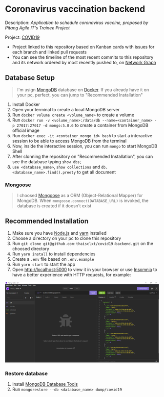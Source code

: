 # Coronavirus vaccination backend

Description: _Application to schedule coronavirus vaccine, proposed by Pitang Agile IT's Trainee Project_

Project: [COVID19](https://github.com/users/thaisclxt/projects/2)

- Project linked to this repository based on Kanban cards with issues for each branch and linked pull requests
- You can see the timeline of the most recent commits to this repository and its network ordered by most recently pushed to, on [Network Graph](https://github.com/thaisclxt/covid19-backend/network)

## Database Setup

> I'm usign [MongoDB](https://www.mongodb.com/) database on [Docker](https://www.docker.com/). If you already have it on your pc, perfect, you can jump to "Recommended Installation"

1. Install Docker
2. Open your terminal to create a local MongoDB server
3. Run `docker volume create <volume_name>` to create a volume
4. Run `docker run -v <volume_name>:/data/db --name=<container_name> -p 27017:27017 -d mongo:5.0.6` to create a container from MongoDB official image
5. Run `docker exec -it <container_mongo_id> bash` to start a interactive session to be able to access MongoDB from the terminal
6. Now, inside the interactive session, you can run `mongo` to start MongoDB Shell
7. After clonning the repository on "Recommended Installation", you can see the database typing `show dbs;`
8. `use <database_name>`, `show collections` and `db.<database_name>.find().preety` to get all document

### Mongoose

> I choosed [Mongoose](https://mongoosejs.com/) as a ORM (Object-Relational Mapper) for MongoDB. When `mongoose.connect(DATABASE_URL)` is invoked, the database is created if it doesn't exist

## Recommended Installation

1. Make sure you have [Node.js](https://nodejs.org/en/) and [yarn](https://yarnpkg.com/) installed
2. Choose a directory on your pc to clone this repository
3. Run `git clone git@github.com:thaisclxt/covid19-backend.git` on the choosed directory
4. Run `yarn install` to install dependencies
5. Create a `.env` file based on `.env.example`
6. Run `yarn start` to start the app
7. Open [http://localhost:5000](http://localhost:5000) to view it in your browser or use [Insomnia](https://insomnia.rest/) to have a better experience with HTTP requests, for example:

![GET all - example](./screenshot/getAll.png)

### Restore database

1. Install [MongoDB Database Tools](https://www.mongodb.com/try/download/database-tools)
2. Run `mongorestore --db <database_name> dump/covid19`
